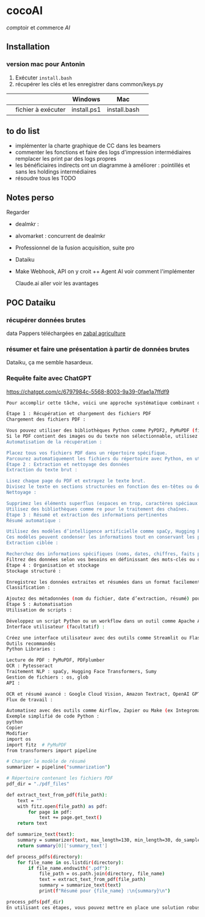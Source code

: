 # cocoAI

*co*mptoir et *co*mmerce *AI*

## Installation

### version mac pour Antonin 

1. Exécuter ```install.bash```
2. récupérer les clés et les enregistrer dans common/keys.py  

|            |                    | Windows     | Mac          |     |
| ---------- | ------------------ | ----------- | ------------ | --- |
|  | fichier à exécuter | install.ps1 | install.bash |    |




## to do list

- implémenter la charte graphique de CC dans les beamers
- commenter les fonctions et faire des logs d'impression intermédiaires remplacer les print par des logs propres
- les bénéficiaires indirects ont un diagramme à améliorer : pointillés et sans les holdings intermédiaires
- résoudre tous les TODO

## Notes perso

Regarder

- dealmkr :
- alvomarket : concurrent de dealmkr
- Professionnel de la fusion acquisition, suite pro
- Dataiku
- Make
  Webhook, API on y croit ++
  Agent AI voir comment l'implémenter

  Claude.ai aller voir les avantages

## POC Dataiku

### récupérer données brutes

data Pappers téléchargées en [zabal agriculture]

### résumer et faire une présentation à partir de données brutes

Dataiku, ça me semble hasardeux.

### Requête faite avec ChatGPT

<https://chatgpt.com/c/6797984c-5568-8003-9a39-0fae1a7ffdf9>

```bash
Pour accomplir cette tâche, voici une approche systématique combinant des outils logiciels et des techniques d’automatisation. Voici les étapes principales :

Étape 1 : Récupération et chargement des fichiers PDF
Chargement des fichiers PDF :

Vous pouvez utiliser des bibliothèques Python comme PyPDF2, PyMuPDF (fitz), ou PDFplumber pour lire et extraire le texte des fichiers PDF.
Si le PDF contient des images ou du texte non sélectionnable, utilisez un outil d'OCR (Reconnaissance Optique des Caractères) tel que Tesseract-OCR ou des API comme celles d’Adobe Acrobat ou de Google Vision.
Automatisation de la récupération :

Placez tous vos fichiers PDF dans un répertoire spécifique.
Parcourez automatiquement les fichiers du répertoire avec Python, en utilisant la bibliothèque os.
Étape 2 : Extraction et nettoyage des données
Extraction du texte brut :

Lisez chaque page du PDF et extrayez le texte brut.
Divisez le texte en sections structurées en fonction des en-têtes ou des mots-clés (par exemple : « Introduction », « Résumé », « Contexte »).
Nettoyage :

Supprimez les éléments superflus (espaces en trop, caractères spéciaux inutiles, en-têtes de pages répétitifs).
Utilisez des bibliothèques comme re pour le traitement des chaînes.
Étape 3 : Résumé et extraction des informations pertinentes
Résumé automatique :

Utilisez des modèles d’intelligence artificielle comme spaCy, Hugging Face Transformers (par exemple, avec des modèles comme BART ou T5), ou GPT.
Ces modèles peuvent condenser les informations tout en conservant les points clés.
Extraction ciblée :

Recherchez des informations spécifiques (noms, dates, chiffres, faits précis) à l'aide de modèles NLP comme Named Entity Recognition (NER) dans spaCy.
Filtrez des données selon vos besoins en définissant des mots-clés ou des expressions régulières.
Étape 4 : Organisation et stockage
Stockage structuré :

Enregistrez les données extraites et résumées dans un format facilement consultable, comme JSON, CSV, ou une base de données relationnelle (SQLite, PostgreSQL).
Classification :

Ajoutez des métadonnées (nom du fichier, date d’extraction, résumé) pour faciliter la recherche ultérieure.
Étape 5 : Automatisation
Utilisation de scripts :

Développez un script Python ou un workflow dans un outil comme Apache Airflow, qui s’exécute automatiquement chaque fois qu’un nouveau fichier est ajouté dans le répertoire des PDF.
Interface utilisateur (facultatif) :

Créez une interface utilisateur avec des outils comme Streamlit ou Flask pour simplifier les interactions avec l’automatisation.
Outils recommandés
Python Libraries :

Lecture de PDF : PyMuPDF, PDFplumber
OCR : Pytesseract
Traitement NLP : spaCy, Hugging Face Transformers, Sumy
Gestion de fichiers : os, glob
API :

OCR et résumé avancé : Google Cloud Vision, Amazon Textract, OpenAI GPT API
Flux de travail :

Automatisez avec des outils comme Airflow, Zapier ou Make (ex Integromat).
Exemple simplifié de code Python :
python
Copier
Modifier
import os
import fitz  # PyMuPDF
from transformers import pipeline

# Charger le modèle de résumé
summarizer = pipeline("summarization")

# Répertoire contenant les fichiers PDF
pdf_dir = "./pdf_files"

def extract_text_from_pdf(file_path):
    text = ""
    with fitz.open(file_path) as pdf:
        for page in pdf:
            text += page.get_text()
    return text

def summarize_text(text):
    summary = summarizer(text, max_length=130, min_length=30, do_sample=False)
    return summary[0]['summary_text']

def process_pdfs(directory):
    for file_name in os.listdir(directory):
        if file_name.endswith(".pdf"):
            file_path = os.path.join(directory, file_name)
            text = extract_text_from_pdf(file_path)
            summary = summarize_text(text)
            print(f"Résumé pour {file_name} :\n{summary}\n")

process_pdfs(pdf_dir)
En utilisant ces étapes, vous pouvez mettre en place une solution robuste pour analyser et automatiser la gestion de vos fichiers PDF. Avez-vous besoin d’aide pour adapter ce workflow ou d'un autre exemple ?
```

[zabal agriculture]: https://zabal-agriculture.opendata-paysbasque.fr/explore/dataset/pappers/information/
